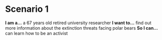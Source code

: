 # Scenario 1

**I am a…** a 67 years old retired university researcher
**I want to…** find out more information about the extinction threats facing polar bears
**So I can…** can learn how to be an activist

